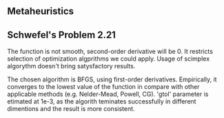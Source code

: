 ## Metaheuristics
## Schwefel's Problem 2.21

The function is not smooth, second-order derivative will be 0.
It restricts selection of optimization algprithms we could apply.
Usage of scimplex algorythm doesn't bring satysfactory results.

The chosen algorithm is BFGS, using first-order derivatives. 
Empirically, it converges to the lowest value of the function in compare with other applicable methods (e.g. Nelder-Mead, Powell, CG). 
'gtol' parameter is etimated at 1e-3, as the algorith teminates successfully in different dimentions and the result is more consistent. 
